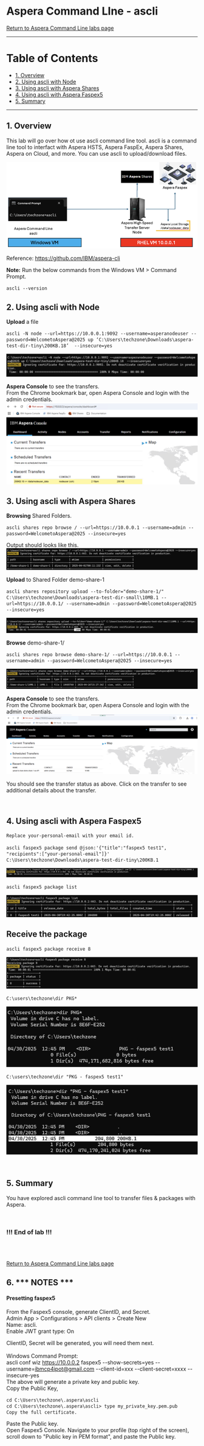 
# Aspera Command LIne - ascli

[Return to Aspera Command Line labs page](../index.md)

---

# Table of Contents 
- [1. Overview](#overview)
- [2. Using ascli with Node](#ascli-node)
- [3. Using ascli with Aspera Shares](#ascli-shares)
- [4. Using ascli with Aspera Faspex5](#ascli-faspex5)
- [5. Summary](#summary)

---


## 1. Overview <a name="overiew"></a>

This lab will go over how ot use ascli command line tool. ascli is a command line tool to interfact with Aspera HSTS, Aspera FaspEx, Aspera Shares, Aspera on Cloud, and more. You can use ascli to upload/download files.<br>

![alt text](./images/image-0.png)

Reference: https://github.com/IBM/aspera-cli
<br>

**Note:** Run the below commands from the Windows VM > Command Prompt. <br>

```
ascli --version
```

## 2. Using ascli with Node <a name="ascli-node"></a>

**Upload** a file <br>

```
ascli -N node --url=https://10.0.0.1:9092 --username=asperanodeuser --password=WelcometoAspera@2025 up ‘C:\Users\techzone\Downloads\aspera-test-dir-tiny\200KB.18’  --insecure=yes
```
![alt text](./images/image-4.png)

**Aspera Console** to see the transfers.<br>
From the Chrome bookmark bar, open Aspera Console and login with the admin credentials.<br>
![alt text](./images/image-5.png)



## 3. Using ascli with Aspera Shares <a name="ascli-shares"></a>

**Browsing** Shared Folders.<br>
```
ascli shares repo browse / --url=https://10.0.0.1 --username=admin --password=WelcometoAspera@2025 --insecure=yes
```
Output should looks like this.
![alt text](./images/image.png)

**Upload** to Shared Folder demo-share-1<br>
```
ascli shares repository upload --to-folder="demo-share-1/" C:\Users\techzone\Downloads\aspera-test-dir-small\10MB.1 --url=https://10.0.0.1/ --username=admin --password=WelcometoAspera@2025 --insecure=yes
```
![alt text](./images/image-1.png)

**Browse** demo-share-1/ <br>
```
ascli shares repo browse demo-share-1/ --url=https://10.0.0.1 --username=admin --password=WelcometoAspera@2025 --insecure=yes
```
![alt text](./images/image-2.png)


**Aspera Console** to see the transfers.<br>
From the Chrome bookmark bar, open Aspera Console and login with the admin credentials.<br>
![alt text](./images/image-3.png)

You should see the transfer status as above. Click on the transfer to see additional details about the transfer. <br>

<br>


## 4. Using ascli with Aspera Faspex5 <a name="ascli-faspex5"></a>


```
Replace your-personal-email with your email id.

ascli faspex5 package send @json:'{"title":"faspex5 test1", "recipients":["your-personal-email"]}' C:\Users\techzone\Downloads\aspera-test-dir-tiny\200KB.1
```

![alt text](./images/image-6.png)

```
ascli faspex5 package list
```
![alt text](./images/image-7.png)


## Receive the package
```
ascli faspex5 package receive 8
```

![alt text](./images/image-8.png)


```
C:\users\techzone\dir PKG*
```
![alt text](./images/image-9.png)


```
C:\users\techzone\dir "PKG - faspex5 test1"
```
![alt text](./images/image-10.png)


<br>


## 5. Summary <a name="summary"></a>

You have explored ascli command line tool to transfer files & packages with Aspera. <br>

<br>

### !!! End of lab !!!

<br>
<br>

[Return to Aspera Command Line labs page](../index.md)


## 6. *** NOTES *** 

#### Presetting faspex5
From the Faspex5 console, generate ClientID, and Secret. <br>
Admin App > Configurations > API clients > Create New <br>
Name: ascli. <br>
Enable JWT grant type: On <br>

ClientID, Secret will be generated, you will need them next. <br>
<br> 
Windows Command Prompt: <br>
ascli conf wiz https://10.0.0.2 faspex5 --show-secrets=yes --username=ibmcp4ipot@gmail.com --client-id=xxx --client-secret=xxxx --insecure-yes
<br>
The above will generate a private key and public key. <br>
Copy the Public Key, <br>
```
cd C:\Users\techzone\.aspera\ascli
cd C:\Users\techzone\.aspera\ascli> type my_private_key.pem.pub
Copy the full certificate.
```
Paste the Public key. <br>
Open Faspex5 Console. Navigate to your profile (top right of the screen), scroll down to "Public key in PEM format", and paste the Public key. <br>







